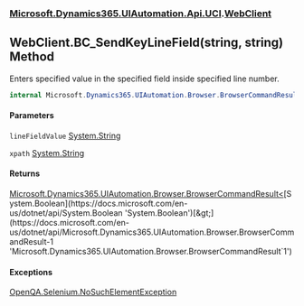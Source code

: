 ### [Microsoft.Dynamics365.UIAutomation.Api.UCI](Microsoft.Dynamics365.UIAutomation.Api.UCI.md 'Microsoft.Dynamics365.UIAutomation.Api.UCI').[WebClient](WebClient.md 'Microsoft.Dynamics365.UIAutomation.Api.UCI.WebClient')

## WebClient.BC_SendKeyLineField(string, string) Method

Enters specified value in the specified field inside specified line number.

```csharp
internal Microsoft.Dynamics365.UIAutomation.Browser.BrowserCommandResult<bool> BC_SendKeyLineField(string lineFieldValue, string xpath);
```
#### Parameters

<a name='Microsoft.Dynamics365.UIAutomation.Api.UCI.WebClient.BC_SendKeyLineField(string,string).lineFieldValue'></a>

`lineFieldValue` [System.String](https://docs.microsoft.com/en-us/dotnet/api/System.String 'System.String')

<a name='Microsoft.Dynamics365.UIAutomation.Api.UCI.WebClient.BC_SendKeyLineField(string,string).xpath'></a>

`xpath` [System.String](https://docs.microsoft.com/en-us/dotnet/api/System.String 'System.String')

#### Returns
[Microsoft.Dynamics365.UIAutomation.Browser.BrowserCommandResult&lt;](https://docs.microsoft.com/en-us/dotnet/api/Microsoft.Dynamics365.UIAutomation.Browser.BrowserCommandResult-1 'Microsoft.Dynamics365.UIAutomation.Browser.BrowserCommandResult`1')[System.Boolean](https://docs.microsoft.com/en-us/dotnet/api/System.Boolean 'System.Boolean')[&gt;](https://docs.microsoft.com/en-us/dotnet/api/Microsoft.Dynamics365.UIAutomation.Browser.BrowserCommandResult-1 'Microsoft.Dynamics365.UIAutomation.Browser.BrowserCommandResult`1')

#### Exceptions

[OpenQA.Selenium.NoSuchElementException](https://docs.microsoft.com/en-us/dotnet/api/OpenQA.Selenium.NoSuchElementException 'OpenQA.Selenium.NoSuchElementException')